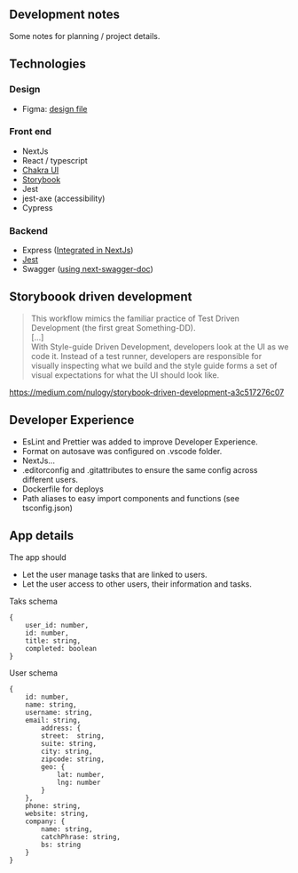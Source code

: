 ## Development notes
Some notes for planning / project details.

## Technologies

### Design
- Figma: [design file](https://www.figma.com/file/VPbui8MdihVElzLgtPgZcY/experiment-app-tasks?node-id=0%3A1)

### Front end
- NextJs
- React / typescript
- [Chakra UI](https://chakra-ui.com/)
- [Storybook](https://storybook.js.org/)
- Jest
- jest-axe (accessibility)
- Cypress

### Backend
- Express ([Integrated in NextJs](https://nextjs.org/docs/api-routes/introduction))
- [Jest](https://jestjs.io/)
- Swagger ([using next-swagger-doc](https://www.npmjs.com/package/next-swagger-doc))


## Storyboook driven development
> This workflow mimics the familiar practice of Test Driven Development (the first great Something-DD).
</br>[...]</br>
With Style-guide Driven Development, developers look at the UI as we code it. Instead of a test runner, developers are responsible for visually inspecting what we build and the style guide forms a set of visual expectations for what the UI should look like.

https://medium.com/nulogy/storybook-driven-development-a3c517276c07

## Developer Experience
- EsLint and Prettier was added to improve Developer Experience.
- Format on autosave was configured on .vscode folder.
- NextJs...
- .editorconfig and .gitattributes to ensure the same config across different users.
- Dockerfile for deploys
- Path aliases to easy import components and functions (see tsconfig.json)

## App details
The app should
- Let the user manage tasks that are linked to users.
- Let the user access to other users, their information and tasks.

Taks schema
```
{
    user_id: number,
    id: number,
    title: string,
    completed: boolean
}
```

User schema
```
{
    id: number,
    name: string,
    username: string,
    email: string,
        address: {
        street:  string,
        suite: string,
        city: string,
        zipcode: string,
        geo: {
            lat: number,
            lng: number
        }
    },
    phone: string,
    website: string,
    company: {
        name: string,
        catchPhrase: string,
        bs: string
    }
}
```
